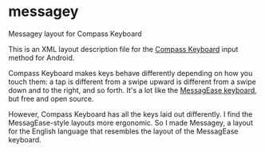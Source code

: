 messagey
========

Messagey layout for Compass Keyboard

This is an XML layout description file for the [Compass Keyboard](https://code.google.com/p/compass-keyboard/wiki/CompassKeyboard) input method for Android.

Compass Keyboard makes keys behave differently depending on how you touch them: a tap is different from a swipe upward is different from a swipe down and to the right, and so forth. It's a lot like the [MessagEase keyboard](http://www.exideas.com/ME/index.php), but free and open source.

However, Compass Keyboard has all the keys laid out differently. I find the MessagEase-style layouts more ergonomic. So I made Messagey, a layout for the English language that resembles the layout of the MessagEase keyboard.
